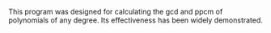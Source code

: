 This program was designed for calculating the gcd and ppcm of polynomials of any degree. Its effectiveness has been widely demonstrated. 
